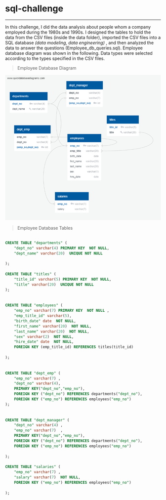 # sql-challenge
---

In this challenge, I did the data analysis about people whom a company employed during the 1980s and 1990s. I designed the tables to hold the data from the CSV files (inside the data folder), imported the CSV files into a SQL database *(data modeling, data engineering)* , and then analyzed the data to answer the questions (Employee_db_queries.sql). Employee database diagram was shown in the following. Data types were selected according to the types specified in the CSV files.

> Employee Database Diagram

![Employee Database Diagram](/EmployeeSQL/Employee_schema.png)

> Employee Database Tables

``` sql

CREATE TABLE "departments" (
    "dept_no" varchar(4) PRIMARY KEY  NOT NULL,
    "dept_name" varchar(20)  UNIQUE NOT NULL
    
);

CREATE TABLE "titles" (
    "title_id" varchar(5) PRIMARY KEY  NOT NULL,
    "title" varchar(20)  UNIQUE NOT NULL
);


CREATE TABLE "employees" (
    "emp_no" varchar(7) PRIMARY KEY  NOT NULL ,
    "emp_title_id" varchar(5),
    "birth_date" date  NOT NULL,
    "first_name" varchar(20)  NOT NULL, 
    "last_name" varchar(20)  NOT NULL,
    "sex" varchar(2)  NOT NULL,
    "hire_date" date  NOT NULL,
	FOREIGN KEY (emp_title_id) REFERENCES titles(title_id)
    
);


CREATE TABLE "dept_emp" (
    "emp_no" varchar(7) ,
	"dept_no" varchar(4),
    PRIMARY KEY("dept_no","emp_no"),
	FOREIGN KEY ("dept_no") REFERENCES departments("dept_no"),
	FOREIGN KEY ("emp_no") REFERENCES employees("emp_no")
);


CREATE TABLE "dept_manager" (
    "dept_no" varchar(4) ,
    "emp_no" varchar(7)  ,
	PRIMARY KEY("dept_no","emp_no"),
	FOREIGN KEY ("dept_no") REFERENCES departments("dept_no"),
	FOREIGN KEY ("emp_no") REFERENCES employees("emp_no")
    
);

CREATE TABLE "salaries" (
    "emp_no" varchar(7) ,
    "salary" varchar(7)  NOT NULL,
	FOREIGN KEY ("emp_no") REFERENCES employees("emp_no")
    
);


```
